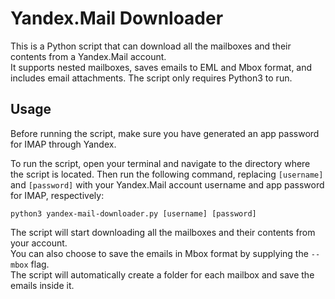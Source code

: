 # Yandex.Mail Downloader

This is a Python script that can download all the mailboxes and their contents from a Yandex.Mail account.  
It supports nested mailboxes, saves emails to EML and Mbox format, and includes email attachments. The script only requires Python3 to run.

## Usage

Before running the script, make sure you have generated an app password for IMAP through Yandex.  

To run the script, open your terminal and navigate to the directory where the script is located. Then run the following command, replacing `[username]` and `[password]` with your Yandex.Mail account username and app password for IMAP, respectively:

```
python3 yandex-mail-downloader.py [username] [password]
```

The script will start downloading all the mailboxes and their contents from your account.  
You can also choose to save the emails in Mbox format by supplying the `--mbox` flag.  
The script will automatically create a folder for each mailbox and save the emails inside it.